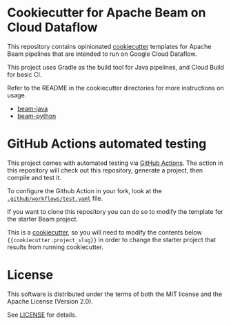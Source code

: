 # Cookiecutter for Apache Beam on Cloud Dataflow

This repository contains opinionated [cookiecutter](https://cookiecutter.readthedocs.io/en/stable/README.html) templates for Apache Beam pipelines that are intended to run on Google Cloud Dataflow.

This project uses Gradle as the build tool for Java pipelines, and Cloud Build for basic CI.

Refer to the README in the cookiecutter directories for more instructions on usage.

* [beam-java](./beam-java)
* [beam-python](./beam-python)

# GitHub Actions automated testing

This project comes with automated testing via [GitHub Actions](https://github.com/features/actions). The action in this repository will check out this repository, generate a project, then compile and test it.

To configure the Github Action in your fork, look at the [`.github/workflows/test.yaml`](.github/workflows/test.yaml) file.

If you want to clone this repository you can do so to modify the template for the starter Beam project.

This is a [cookiecutter](https://cookiecutter.readthedocs.io/en/stable/README.html), so you will need to modify the contents below `{{cookiecutter.project_slug}}`
in order to change the starter project that results from running cookiecutter.


# License

This software is distributed under the terms of both the MIT license and the
Apache License (Version 2.0).

See [LICENSE](LICENSE) for details.
